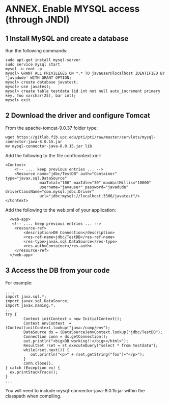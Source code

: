 # ANNEX. Enable MYSQL access (through JNDI)

## 1 Install MySQL and create a database

Run the following commands:

    sudo apt-get install mysql-server 
    sudo service mysql start
    mysql -u root -p
    mysql> GRANT ALL PRIVILEGES ON *.* TO javauser@localhost IDENTIFIED BY 'javadude' WITH GRANT OPTION;
    mysql> create database javatest;
    mysql> use javatest;
    mysql> create table testdata (id int not null auto_increment primary key, foo varchar(25), bar int);
    mysql> exit

## 2 Download the driver and configure Tomcat

From the apache-tomcat-9.0.37 folder type:

    wget https://gitlab.fib.upc.edu/pti/pti/raw/master/servlets/mysql-connector-java-8.0.15.jar
    mv mysql-connector-java-8.0.15.jar lib

Add the following to the file conf/context.xml:

    <Context>
        <!-- .... keep previous entries ... -->
        <Resource name="jdbc/TestDB" auth="Container" type="javax.sql.DataSource"
                   maxTotal="100" maxIdle="30" maxWaitMillis="10000"
                   username="javauser" password="javadude" driverClassName="com.mysql.jdbc.Driver"
                   url="jdbc:mysql://localhost:3306/javatest"/>
    </Context>

Add the following to the web.xml of your application:

      <web-app>
       <!-- .... keep previous entries ... -->
        <resource-ref>
            <description>DB Connection</description>
            <res-ref-name>jdbc/TestDB</res-ref-name>
            <res-type>javax.sql.DataSource</res-type>
            <res-auth>Container</res-auth>
        </resource-ref>
      </web-app>

## 3 Access the DB from your code

For example:

    ....
    import java.sql.*;
    import javax.sql.DataSource;
    import javax.naming.*;
    ...
    try {
            Context initContext = new InitialContext();
            Context envContext  = (Context)initContext.lookup("java:/comp/env");
            DataSource ds = (DataSource)envContext.lookup("jdbc/TestDB");
            Connection conn = ds.getConnection();
            out.println("<big>DB working!!</big></html>");
            ResultSet rset = st.executeQuery("select * from testdata");
            while(rset.next()) {
               out.println("<p>" + rset.getString("foo")+"</p>");
            }
            conn.close();
    } catch (Exception ex) {
      ex.printStackTrace();
    }
    ...

You will need to include mysql-connector-java-8.0.15.jar within the classpath when compiling.



